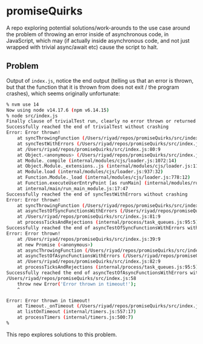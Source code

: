 # promiseQuirks

A repo exploring potential solutions/work-arounds to the use case around the problem of throwing an error inside of asynchronous code, in JavaScript, which may (if actually inside asynchronous code, and not just wrapped with trivial async/await etc) cause the script to halt.

## Problem

Output of `index.js`, notice the end output (telling us that an error is thrown, but that the function that it is thrown from does not exit / the program crashes), which seems originally unfortunate:

```bash
% nvm use 14
Now using node v14.17.6 (npm v6.14.15)
% node src/index.js 
Finally clause of trivialTest run, clearly no error thrown or returned
Successfully reached the end of trivialTest without crashing
Error: Error thrown!
    at syncThrowingFunction (/Users/riyad/repos/promiseQuirks/src/index.js:2:9)
    at syncTestWithErrors (/Users/riyad/repos/promiseQuirks/src/index.js:20:5)
    at /Users/riyad/repos/promiseQuirks/src/index.js:80:9
    at Object.<anonymous> (/Users/riyad/repos/promiseQuirks/src/index.js:84:3)
    at Module._compile (internal/modules/cjs/loader.js:1072:14)
    at Object.Module._extensions..js (internal/modules/cjs/loader.js:1101:10)
    at Module.load (internal/modules/cjs/loader.js:937:32)
    at Function.Module._load (internal/modules/cjs/loader.js:778:12)
    at Function.executeUserEntryPoint [as runMain] (internal/modules/run_main.js:76:12)
    at internal/main/run_main_module.js:17:47
Successfully reached the end of syncTestWithErrors without crashing
Error: Error thrown!
    at syncThrowingFunction (/Users/riyad/repos/promiseQuirks/src/index.js:2:9)
    at asyncTestOfSyncFunctionsWithErrors (/Users/riyad/repos/promiseQuirks/src/index.js:30:11)
    at /Users/riyad/repos/promiseQuirks/src/index.js:81:9
    at processTicksAndRejections (internal/process/task_queues.js:95:5)
Successfully reached the end of asyncTestOfSyncFunctionsWithErrors without crashing
Error: Error thrown!
    at /Users/riyad/repos/promiseQuirks/src/index.js:39:9
    at new Promise (<anonymous>)
    at asyncThrowingFunction (/Users/riyad/repos/promiseQuirks/src/index.js:38:43)
    at asyncTestOfAsyncFunctionsWithErrors (/Users/riyad/repos/promiseQuirks/src/index.js:48:11)
    at /Users/riyad/repos/promiseQuirks/src/index.js:82:9
    at processTicksAndRejections (internal/process/task_queues.js:95:5)
Successfully reached the end of asyncTestOfAsyncFunctionsWithErrors without crashing
/Users/riyad/repos/promiseQuirks/src/index.js:58
    throw new Error('Error thrown in timeout!');
    ^

Error: Error thrown in timeout!
    at Timeout._onTimeout (/Users/riyad/repos/promiseQuirks/src/index.js:58:11)
    at listOnTimeout (internal/timers.js:557:17)
    at processTimers (internal/timers.js:500:7)
% 
```

This repo explores solutions to this problem.